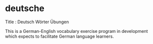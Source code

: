 # deutsche
Title :   Deutsch Wörter Übungen 

This is a German-English vocabulary exercise program in development which expects to facilitate German language learners. 
